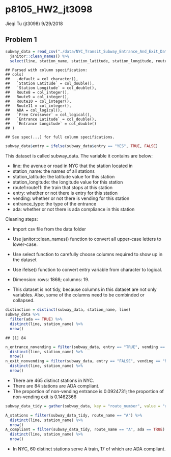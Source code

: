p8105\_HW2\_jt3098
================
Jieqi Tu (jt3098)
9/29/2018

Problem 1
---------

``` r
subway_data = read_csv("./data/NYC_Transit_Subway_Entrance_And_Exit_Data.csv") %>%
  janitor::clean_names() %>%
  select(line, station_name, station_latitude, station_longitude, route1:route11, entry, vending, entrance_type, ada)
```

    ## Parsed with column specification:
    ## cols(
    ##   .default = col_character(),
    ##   `Station Latitude` = col_double(),
    ##   `Station Longitude` = col_double(),
    ##   Route8 = col_integer(),
    ##   Route9 = col_integer(),
    ##   Route10 = col_integer(),
    ##   Route11 = col_integer(),
    ##   ADA = col_logical(),
    ##   `Free Crossover` = col_logical(),
    ##   `Entrance Latitude` = col_double(),
    ##   `Entrance Longitude` = col_double()
    ## )

    ## See spec(...) for full column specifications.

``` r
subway_data$entry = ifelse(subway_data$entry == "YES", TRUE, FALSE)
```

This dataset is called subway\_data. The variable it contains are below:

-   line: the avenue or road in NYC that the station located in
-   station\_name: the names of all stations
-   station\_latitude: the latitude value for this station
-   station\_longitude: the longitude value for this station
-   route1:route11: the train that stops at this station
-   entry: whether or not there is entry for this station
-   vending: whether or not there is vending for this station
-   entrance\_type: the type of the entrance
-   ada: whether or not there is ada compliance in this station

Cleaning steps:

-   Import csv file from the data folder
-   Use janitor::clean\_names() function to convert all upper-case letters to lower-case.
-   Use select function to carefully choose columns required to show up in the dataset
-   Use ifelse() function to convert entry variable from character to logical.

-   Dimension: rows: 1868; columns: 19.
-   This dataset is not tidy, because columns in this dataset are not only variables. Also, some of the columns need to be combinded or collapsed.

``` r
distinction = distinct(subway_data, station_name, line)
subway_data %>%  
  filter(ada == TRUE) %>%
  distinct(line, station_name) %>%
  nrow()
```

    ## [1] 84

``` r
n_entrance_novending = filter(subway_data, entry == "TRUE", vending == "NO") %>%
  distinct(line, station_name) %>%
  nrow()
n_exit_nonvending = filter(subway_data, entry == "FALSE", vending == "NO") %>%
  distinct(line, station_name) %>%
  nrow()
```

-   There are 465 distinct stations in NYC.
-   There are 84 stations are ADA compliant.
-   The proportion of non-vending entrance is 0.0924731; the proportion of non-vending exit is 0.1462366

``` r
subway_data_tidy = gather(subway_data, key = "route_number", value = "route_name", route1:route11)
```

``` r
A_stations = filter(subway_data_tidy, route_name == "A") %>%
  distinct(line, station_name) %>%
  nrow()
A_compliant = filter(subway_data_tidy, route_name == "A", ada == TRUE) %>%
  distinct(line, station_name) %>%
  nrow()
```

-   In NYC, 60 distinct stations serve A train, 17 of which are ADA compliant.
